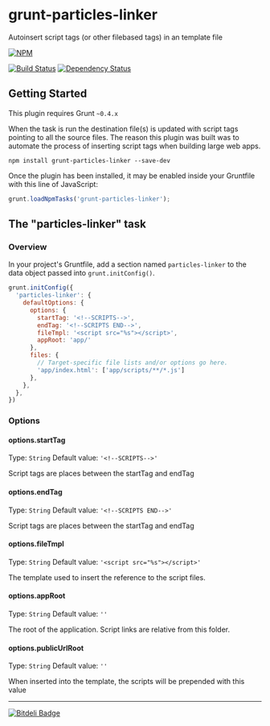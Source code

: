 # grunt-particles-linker

Autoinsert script tags (or other filebased tags) in an template file


[![NPM](https://nodei.co/npm/grunt-particles-linker.png?downloads=true)](https://nodei.co/npm/grunt-particles-linker/)

[![Build Status](https://travis-ci.org/particles/grunt-particles-linker.png)](https://travis-ci.org/particles/grunt-particles-linker) [![Dependency Status](https://david-dm.org/particles/grunt-particles-linker.png)](https://david-dm.org/particles/grunt-particles-linker)


## Getting Started
This plugin requires Grunt `~0.4.x`

When the task is run the destination file(s) is updated with script tags pointing to all the source files.
The reason this plugin was built was to automate the process of inserting script tags when building large web apps.

```shell
npm install grunt-particles-linker --save-dev
```

Once the plugin has been installed, it may be enabled inside your Gruntfile with this line of JavaScript:

```js
grunt.loadNpmTasks('grunt-particles-linker');
```

## The "particles-linker" task

### Overview
In your project's Gruntfile, add a section named `particles-linker` to the data object passed into `grunt.initConfig()`.

```js
grunt.initConfig({
  'particles-linker': {
    defaultOptions: {
      options: {
        startTag: '<!--SCRIPTS-->',
        endTag: '<!--SCRIPTS END-->',
        fileTmpl: '<script src="%s"></script>',
        appRoot: 'app/'
      },
      files: {
        // Target-specific file lists and/or options go here.
        'app/index.html': ['app/scripts/**/*.js']
      },
    },
  },
})
```

### Options

#### options.startTag
Type: `String`
Default value: `'<!--SCRIPTS-->'`

Script tags are places between the startTag and endTag

#### options.endTag
Type: `String`
Default value: `'<!--SCRIPTS END-->'`

Script tags are places between the startTag and endTag

#### options.fileTmpl
Type: `String`
Default value: `'<script src="%s"></script>'`

The template used to insert the reference to the script files.

#### options.appRoot
Type: `String`
Default value: `''`

The root of the application. Script links are relative from this folder.

#### options.publicUrlRoot
Type: `String`
Default value: `''`

When inserted into the template, the scripts will be prepended with this value

---

[![Bitdeli Badge](https://d2weczhvl823v0.cloudfront.net/particles/grunt-particles-linker/trend.png)](https://bitdeli.com/free "Bitdeli Badge")



